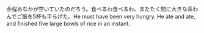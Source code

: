 <tr><td>余程おなかが空いていたのだろう。食べるわ食べるわ、またたく間に大きな茶わんでご飯を5杯も平らげた。<td><tr><tr><td>He must have been very hungry. He ate and ate, and ﬁnished ﬁve large bowls of rice in an instant.<td><tr></table>

